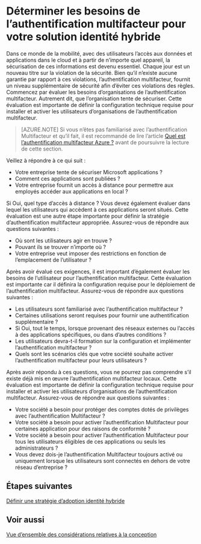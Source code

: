 <properties
    pageTitle="Azure Active Directory hybride identité conception - déterminer la configuration requise pour l’authentification multifacteur"
    description="Contrôle d’accès conditionnelle, Azure Active Directory vérifie les conditions spécifiques que vous avez choisi lors de l’authentification de l’utilisateur et avant d’autoriser l’accès à l’application. Une fois que ces conditions sont remplies, l’utilisateur est authentifié et autorisé à accéder à l’application."
    documentationCenter=""
    services="active-directory"
    authors="femila"
    manager="billmath"
    editor=""/>

<tags
    ms.service="active-directory"
    ms.devlang="na"
    ms.topic="article"
    ms.tgt_pltfrm="na"
    ms.workload="identity" 
    ms.date="08/08/2016"
    ms.author="billmath"/>

# <a name="determine-multi-factor-authentication-requirements-for-your-hybrid-identity-solution"></a>Déterminer les besoins de l’authentification multifacteur pour votre solution identité hybride

Dans ce monde de la mobilité, avec des utilisateurs l’accès aux données et applications dans le cloud et à partir de n’importe quel appareil, la sécurisation de ces informations est devenu essentiel.  Chaque jour est un nouveau titre sur la violation de la sécurité.  Bien qu’il n’existe aucune garantie par rapport à ces violations, l’authentification multifacteur, fournit un niveau supplémentaire de sécurité afin d’éviter ces violations des règles.
Commencez par évaluer les besoins d’organisations de l’authentification multifacteur. Autrement dit, que l’organisation tente de sécuriser.  Cette évaluation est importante de définir la configuration technique requise pour installer et activer les utilisateurs d’organisations de l’authentification multifacteur.

>[AZURE.NOTE]
Si vous n’êtes pas familiarisé avec l’authentification Multifacteur et qu’il fait, il est recommandé de lire l’article [Quel est l’authentification multifacteur Azure ?](../multi-factor-authentication/multi-factor-authentication.md) avant de poursuivre la lecture de cette section.

Veillez à répondre à ce qui suit :

- Votre entreprise tente de sécuriser Microsoft applications ? 
- Comment ces applications sont publiées ?
- Votre entreprise fournit un accès à distance pour permettre aux employés accéder aux applications en local ?

Si Oui, quel type d’accès à distance ? Vous devez également évaluer dans lequel les utilisateurs qui accèdent à ces applications seront situés. Cette évaluation est une autre étape importante pour définir la stratégie d’authentification multifacteur appropriée. Assurez-vous de répondre aux questions suivantes :

- Où sont les utilisateurs agir en trouve ?
- Pouvant ils se trouver n’importe où ?
- Votre entreprise veut imposer des restrictions en fonction de l’emplacement de l’utilisateur ?

Après avoir évalué ces exigences, il est important d’également évaluer les besoins de l’utilisateur pour l’authentification multifacteur. Cette évaluation est importante car il définira la configuration requise pour le déploiement de l’authentification multifacteur. Assurez-vous de répondre aux questions suivantes :

- Les utilisateurs sont familiarisé avec l’authentification multifacteur ?
- Certaines utilisations seront requises pour fournir une authentification supplémentaire ?  
 - Si Oui, tout le temps, lorsque provenant des réseaux externes ou l’accès à des applications spécifiques, ou dans d’autres conditions ?
- Les utilisateurs devra-t-il formation sur la configuration et implémenter l’authentification multifacteur ?
- Quels sont les scénarios clés que votre société souhaite activer l’authentification multifacteur pour leurs utilisateurs ?

Après avoir répondu à ces questions, vous ne pourrez pas comprendre s’il existe déjà mis en œuvre l’authentification multifacteur locaux. Cette évaluation est importante de définir la configuration technique requise pour installer et activer les utilisateurs d’organisations de l’authentification multifacteur. Assurez-vous de répondre aux questions suivantes :

- Votre société a besoin pour protéger des comptes dotés de privilèges avec l’authentification Multifacteur ?
- Votre société a besoin pour activer l’authentification Multifacteur pour certaines application pour des raisons de conformité ?
- Votre société a besoin pour activer l’authentification Multifacteur pour tous les utilisateurs éligibles de ces applications ou seuls les administrateurs ?
- Vous devez dois-je l’authentification Multifacteur toujours activé ou uniquement lorsque les utilisateurs sont connectés en dehors de votre réseau d’entreprise ?


## <a name="next-steps"></a>Étapes suivantes
[Définir une stratégie d’adoption identité hybride](active-directory-hybrid-identity-design-considerations-identity-adoption-strategy.md)


## <a name="see-also"></a>Voir aussi
[Vue d’ensemble des considérations relatives à la conception](active-directory-hybrid-identity-design-considerations-overview.md)
